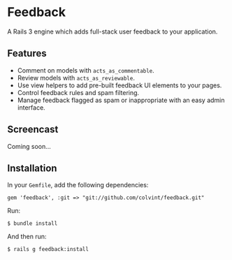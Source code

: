 # Feedback

A Rails 3 engine which adds full-stack user feedback to your application.

## <a name="features"></a>Features

* Comment on models with `acts_as_commentable`.
* Review models with `acts_as_reviewable`.
* Use view helpers to add pre-built feedback UI elements to your pages.
* Control feedback rules and spam filtering.
* Manage feedback flagged as spam or inappropriate with an easy admin interface.

## <a name="demo"></a>Screencast

Coming soon...

## <a name="installation"></a>Installation
In your `Gemfile`, add the following dependencies:

    gem 'feedback', :git => "git://github.com/colvint/feedback.git"

Run:

    $ bundle install

And then run:

    $ rails g feedback:install
